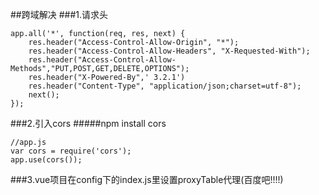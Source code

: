 ##跨域解决
###1.请求头
```angular2html
app.all('*', function(req, res, next) {
    res.header("Access-Control-Allow-Origin", "*");
    res.header("Access-Control-Allow-Headers", "X-Requested-With");
    res.header("Access-Control-Allow-Methods","PUT,POST,GET,DELETE,OPTIONS");
    res.header("X-Powered-By",' 3.2.1')
    res.header("Content-Type", "application/json;charset=utf-8");
    next();
});
```
###2.引入cors
#####npm install cors
```angular2html
//app.js
var cors = require('cors');
app.use(cors());
```

###3.vue项目在config下的index.js里设置proxyTable代理(百度吧!!!!)